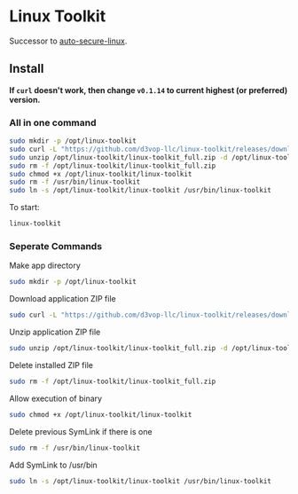 # Linux Toolkit

Successor to [auto-secure-linux](https://github.com/d3vop-llc/auto-secure-linux).

## Install

**If `curl` doesn't work, then change `v0.1.14` to current highest (or preferred) version.**

### All in one command

```bash
sudo mkdir -p /opt/linux-toolkit
sudo curl -L "https://github.com/d3vop-llc/linux-toolkit/releases/download/v0.1.15/linux-toolkit_full.zip" -o /opt/linux-toolkit/linux-toolkit_full.zip
sudo unzip /opt/linux-toolkit/linux-toolkit_full.zip -d /opt/linux-toolkit
sudo rm -f /opt/linux-toolkit/linux-toolkit_full.zip
sudo chmod +x /opt/linux-toolkit/linux-toolkit
sudo rm -f /usr/bin/linux-toolkit
sudo ln -s /opt/linux-toolkit/linux-toolkit /usr/bin/linux-toolkit
```

To start:

```bash
linux-toolkit
```

### Seperate Commands

Make app directory

```bash
sudo mkdir -p /opt/linux-toolkit
```

Download application ZIP file

```bash
sudo curl -L "https://github.com/d3vop-llc/linux-toolkit/releases/download/v0.1.15/linux-toolkit_full.zip" -o /opt/linux-toolkit/linux-toolkit_full.zip
```

Unzip application ZIP file

```bash
sudo unzip /opt/linux-toolkit/linux-toolkit_full.zip -d /opt/linux-toolkit
```

Delete installed ZIP file

```bash
sudo rm -f /opt/linux-toolkit/linux-toolkit_full.zip
```

Allow execution of binary

```bash
sudo chmod +x /opt/linux-toolkit/linux-toolkit
```

Delete previous SymLink if there is one

```bash
sudo rm -f /usr/bin/linux-toolkit
```

Add SymLink to /usr/bin

```bash
sudo ln -s /opt/linux-toolkit/linux-toolkit /usr/bin/linux-toolkit
```
